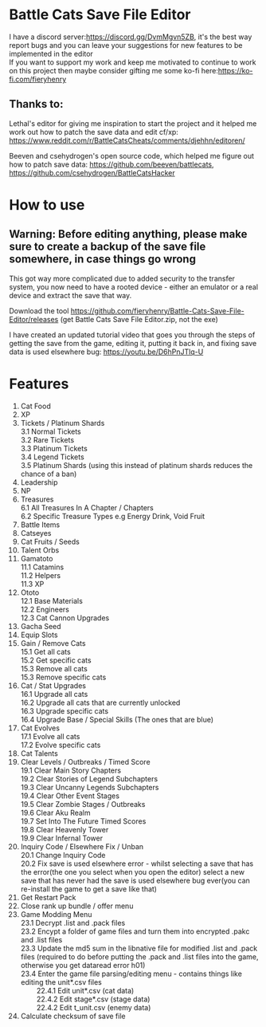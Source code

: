 # Battle Cats Save File Editor

I have a discord server:https://discord.gg/DvmMgvn5ZB, it's the best way report bugs and you can leave your suggestions for new features to be implemented in the editor<br>
If you want to support my work and keep me motivated to continue to work on this project then maybe consider gifting me some ko-fi here:https://ko-fi.com/fieryhenry

## Thanks to:
Lethal's editor for giving me inspiration to start the project and it helped me work out how to patch the save data and edit cf/xp: https://www.reddit.com/r/BattleCatsCheats/comments/djehhn/editoren/

Beeven and csehydrogen's open source code, which helped me figure out how to patch save data: https://github.com/beeven/battlecats, https://github.com/csehydrogen/BattleCatsHacker

# How to use
## Warning: <b>Before editing anything, please make sure to create a backup of the save file somewhere, in case things go wrong</b>

This got way more complicated due to added security to the transfer system, you now need to have a rooted device - either an emulator or a real device and extract the save that way. 

Download the tool https://github.com/fieryhenry/Battle-Cats-Save-File-Editor/releases (get Battle Cats Save File Editor.zip, not the exe)

I have created an updated tutorial video that goes you through the steps of getting the save from the game, editing it, putting it back in, and fixing save data is used elsewhere bug: https://youtu.be/D6hPnJTlq-U

# Features
1. Cat Food
2. XP
3. Tickets / Platinum Shards<br>
  3.1 Normal Tickets<br>
  3.2 Rare Tickets<br>
  3.3 Platinum Tickets<br>
  3.4 Legend Tickets<br>
  3.5 Platinum Shards (using this instead of platinum shards reduces the chance of a ban)<br>
4. Leadership
5. NP
6. Treasures<br>
  6.1 All Treasures In A Chapter / Chapters<br>
  6.2 Specific Treasure Types e.g Energy Drink, Void Fruit<br>
7. Battle Items
8. Catseyes
9. Cat Fruits / Seeds
10. Talent Orbs
11. Gamatoto<br>
  11.1 Catamins<br>
  11.2 Helpers<br>
  11.3 XP<br>
12. Ototo<br>
  12.1 Base Materials<br>
  12.2 Engineers<br>
  12.3 Cat Cannon Upgrades<br>
13. Gacha Seed
14. Equip Slots
15. Gain / Remove Cats<br>
  15.1 Get all cats<br>
  15.2 Get specific cats<br>
  15.3 Remove all cats<br>
  15.3 Remove specific cats<br>
16. Cat / Stat Upgrades<br>
  16.1 Upgrade all cats<br>
  16.2 Upgrade all cats that are currently unlocked<br>
  16.3 Upgrade specific cats<br>
  16.4 Upgrade Base / Special Skills (The ones that are blue)<br>
17. Cat Evolves<br>
  17.1 Evolve all cats<br>
  17.2 Evolve specific cats<br>
18. Cat Talents<br>
19. Clear Levels / Outbreaks / Timed Score<br>
  19.1 Clear Main Story Chapters<br>
  19.2 Clear Stories of Legend Subchapters<br>
  19.3 Clear Uncanny Legends Subchapters<br>
  19.4 Clear Other Event Stages<br>
  19.5 Clear Zombie Stages / Outbreaks<br>
  19.6 Clear Aku Realm<br>
  19.7 Set Into The Future Timed Scores<br>
  19.8 Clear Heavenly Tower<br>
  19.9 Clear Infernal Tower<br>
20. Inquiry Code / Elsewhere Fix / Unban<br>
  20.1 Change Inquiry Code<br>
  20.2 Fix save is used elsewhere error - whilst selecting a save that has the error(the one you select when you open the editor) select a new save that has never had the save is used elsewhere bug ever(you can re-install the game to get a save like that)<br>
21. Get Restart Pack<br>
22. Close rank up bundle / offer menu<br>
23. Game Modding Menu<br>
  23.1 Decrypt .list and .pack files<br>
  23.2 Encypt a folder of game files and turn them into encrypted .pakc and .list files<br>
  23.3 Update the md5 sum in the libnative file for modified .list and .pack files (required to do before putting the .pack and .list files into the game, otherwise you get dataread error h01)<br>
  23.4 Enter the game file parsing/editing menu - contains things like editing the unit*.csv files<br>
    &nbsp;&nbsp;&nbsp;&nbsp;&nbsp;&nbsp;&nbsp;&nbsp;22.4.1 Edit unit*.csv (cat data)<br>
    &nbsp;&nbsp;&nbsp;&nbsp;&nbsp;&nbsp;&nbsp;&nbsp;22.4.2 Edit stage*.csv (stage data)<br>
    &nbsp;&nbsp;&nbsp;&nbsp;&nbsp;&nbsp;&nbsp;&nbsp;22.4.2 Edit t_unit.csv (enemy data)<br>
24. Calculate checksum of save file
